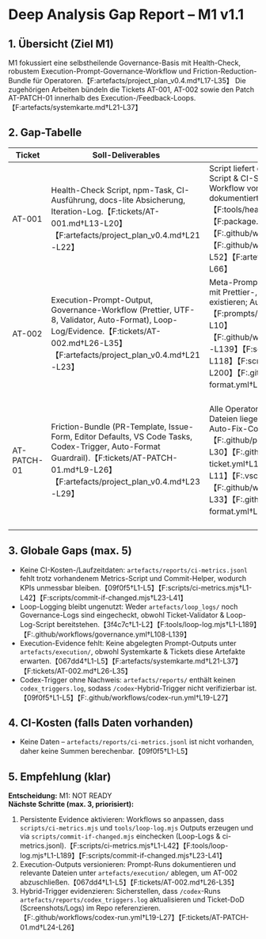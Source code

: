 # Deep Analysis Gap Report – M1 v1.1

## 1. Übersicht (Ziel M1)
M1 fokussiert eine selbstheilende Governance-Basis mit Health-Check, robustem Execution-Prompt-Governance-Workflow und Friction-Reduction-Bundle für Operatoren.【F:artefacts/project_plan_v0.4.md†L17-L35】
Die zugehörigen Arbeiten bündeln die Tickets AT-001, AT-002 sowie den Patch AT-PATCH-01 innerhalb des Execution-/Feedback-Loops.【F:artefacts/systemkarte.md†L21-L37】

## 2. Gap-Tabelle
| Ticket | Soll-Deliverables | Ist im Repo | Status | Kommentar |
| --- | --- | --- | --- | --- |
| AT-001 | Health-Check Script, npm-Task, CI-Ausführung, docs-lite Absicherung, Iteration-Log.【F:tickets/AT-001.md†L13-L20】【F:artefacts/project_plan_v0.4.md†L21-L22】 | Script liefert den erwarteten Output, npm-Script & CI-Step binden ihn ein; docs-lite Workflow vorhanden; Iteration-Log dokumentiert den Rollout.【F:tools/health-check.mjs†L1-L1】【F:package.json†L1-L7】【F:.github/workflows/ci.yml†L1-L14】【F:.github/workflows/docs-lite.yml†L1-L52】【F:artefacts/iteration_log.md†L23-L66】 | OK | Deliverables vollständig, keine Abweichung ersichtlich. |
| AT-002 | Execution-Prompt-Output, Governance-Workflow (Prettier, UTF-8, Validator, Auto-Format), Loop-Log/Evidence.【F:tickets/AT-002.md†L26-L35】【F:artefacts/project_plan_v0.4.md†L21-L23】 | Meta-Prompt und Governance-Workflow mit Prettier-, UTF-8- und Ticket-Checks existieren; Auto-Format Guardrail aktiv.【F:prompts/meta_prompt@1.0.0.md†L1-L10】【F:.github/workflows/governance.yml†L1-L139】【F:scripts/check-utf8.mjs†L1-L118】【F:scripts/validate-ticket.mjs†L1-L200】【F:.github/workflows/auto-format.yml†L24-L61】 | Drift | `artefacts/execution/` enthält nur `.gitkeep`, Loop-Logs und CI-Metriken fehlen – geforderte Evidence/Outputs wurden nicht abgelegt.【067dd4†L1-L5】【3f4c7c†L1-L2】【09f0f5†L1-L5】 |
| AT-PATCH-01 | Friction-Bundle (PR-Template, Issue-Form, Editor Defaults, VS Code Tasks, Codex-Trigger, Auto-Format Guardrail).【F:tickets/AT-PATCH-01.md†L9-L26】【F:artefacts/project_plan_v0.4.md†L23-L29】 | Alle Operator-Artefakte und Trigger-Dateien liegen vor; Guardrail begrenzt Auto-Fix-Commits.【F:.github/pull_request_template.md†L1-L30】【F:.github/ISSUE_TEMPLATE/at-ticket.yml†L1-L70】【F:.editorconfig†L1-L11】【F:.vscode/tasks.json†L1-L13】【F:.github/workflows/codex-run.yml†L1-L33】【F:.github/workflows/auto-format.yml†L24-L61】 | Drift | Ticket verlangt Evidence (Codex-Trigger, Screens), doch weder Loop-Logs noch Reports dokumentieren Ausführungen; Codex-Log-Datei fehlt ebenfalls.【F:tickets/AT-PATCH-01.md†L24-L26】【3f4c7c†L1-L2】【09f0f5†L1-L5】 |

## 3. Globale Gaps (max. 5)
- Keine CI-Kosten-/Laufzeitdaten: `artefacts/reports/ci-metrics.jsonl` fehlt trotz vorhandenem Metrics-Script und Commit-Helper, wodurch KPIs unmessbar bleiben.【09f0f5†L1-L5】【F:scripts/ci-metrics.mjs†L1-L42】【F:scripts/commit-if-changed.mjs†L23-L41】
- Loop-Logging bleibt ungenutzt: Weder `artefacts/loop_logs/` noch Governance-Logs sind eingecheckt, obwohl Ticket-Validator & Loop-Log-Script bereitstehen.【3f4c7c†L1-L2】【F:tools/loop-log.mjs†L1-L189】【F:.github/workflows/governance.yml†L108-L139】
- Execution-Evidence fehlt: Keine abgelegten Prompt-Outputs unter `artefacts/execution/`, obwohl Systemkarte & Tickets diese Artefakte erwarten.【067dd4†L1-L5】【F:artefacts/systemkarte.md†L21-L37】【F:tickets/AT-002.md†L26-L35】
- Codex-Trigger ohne Nachweis: `artefacts/reports/` enthält keinen `codex_triggers.log`, sodass `/codex`-Hybrid-Trigger nicht verifizierbar ist.【09f0f5†L1-L5】【F:.github/workflows/codex-run.yml†L19-L27】

## 4. CI-Kosten (falls Daten vorhanden)
- Keine Daten – `artefacts/reports/ci-metrics.jsonl` ist nicht vorhanden, daher keine Summen berechenbar.【09f0f5†L1-L5】

## 5. Empfehlung (klar)
**Entscheidung:** M1: NOT READY  
**Nächste Schritte (max. 3, priorisiert):**
1) Persistente Evidence aktivieren: Workflows so anpassen, dass `scripts/ci-metrics.mjs` und `tools/loop-log.mjs` Outputs erzeugen und via `scripts/commit-if-changed.mjs` einchecken (Loop-Logs & ci-metrics.jsonl).【F:scripts/ci-metrics.mjs†L1-L42】【F:tools/loop-log.mjs†L1-L189】【F:scripts/commit-if-changed.mjs†L23-L41】
2) Execution-Outputs versionieren: Prompt-Runs dokumentieren und relevante Dateien unter `artefacts/execution/` ablegen, um AT-002 abzuschließen.【067dd4†L1-L5】【F:tickets/AT-002.md†L26-L35】
3) Hybrid-Trigger evidenzieren: Sicherstellen, dass `/codex`-Runs `artefacts/reports/codex_triggers.log` aktualisieren und Ticket-DoD (Screenshots/Logs) im Repo referenzieren.【F:.github/workflows/codex-run.yml†L19-L27】【F:tickets/AT-PATCH-01.md†L24-L26】
